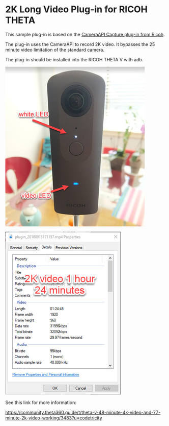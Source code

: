 # 2K Long Video Plug-in for RICOH THETA

This sample plug-in is based on the 
[CameraAPI Capture plug-in from Ricoh](https://github.com/ricohapi/theta-plugin-camera-api-sample).  

The plug-in uses the CameraAPI to record 2K video. It bypasses the 25 minute
video limitation of the standard camera.

The plug-in should be installed into the RICOH THETA V with adb.

![camera plug-in mode](docs/img/camera-plug-in-mode.jpg)

![file properties](docs/img/file-properties.png)

See this link for more information:

https://community.theta360.guide/t/theta-v-48-minute-4k-video-and-77-minute-2k-video-working/3483?u=codetricity